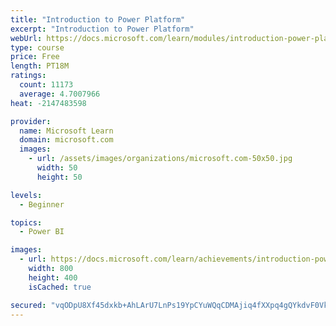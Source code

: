 ```yaml
---
title: "Introduction to Power Platform"
excerpt: "Introduction to Power Platform"
webUrl: https://docs.microsoft.com/learn/modules/introduction-power-platform/
type: course
price: Free
length: PT18M
ratings:
  count: 11173
  average: 4.7007966
heat: -2147483598

provider:
  name: Microsoft Learn
  domain: microsoft.com
  images:
    - url: /assets/images/organizations/microsoft.com-50x50.jpg
      width: 50
      height: 50

levels:
  - Beginner

topics:
  - Power BI

images:
  - url: https://docs.microsoft.com/learn/achievements/introduction-power-platform-social.png
    width: 800
    height: 400
    isCached: true

secured: "vqODpU8Xf45dxkb+AhLArU7LnPs19YpCYuWQqCDMAjiq4fXXpq4gQYkdvF0VkA5ndG01FXQ/JANxDcEIJ1q19GDuh0S1nAmB0tnU2BakDOf4vdt1NcuqiTaCVGnkIUPlRMenZMO0tyZuH814pznZIzO2CzJLHVmJF6neYsK3dx2X3m7dNX3KSqBRZuKouMBRi8A6/7G9kZEojV8Ncr+wnC7fIZ8qU1aizC+2jrn+91kBsU2oN/Ai0y4bbcw72XWrJe5RQK68LxY5i03vSMJ+BOmnNGfQi+QFV7opC/fOFO54F8Dr1LPyKkA81Ac5lHK06VDhKLmMZySZtqOPnP5tA2heLrYnVL3ZMrJAIUnXjFDD7vsKoqZNY5IHj9+PN1lbBjPbIg3LSDM6zf4xyeJlqcWN8TguZpaJ4GvDEKjjUK0=;fsKB+M0tsdOYAqWJ3HpymA=="
---
```


